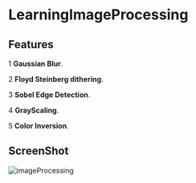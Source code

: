 # LearningImageProcessing

## Features

1 **Gaussian Blur**.

2 **Floyd Steinberg dithering**.

3 **Sobel Edge Detection**.

4 **GrayScaling**.

5 **Color Inversion**.

## ScreenShot


![imageProcessing](https://user-images.githubusercontent.com/41951671/197230926-f2128d89-7f7b-4347-a4a0-5cc3937444fb.png)
